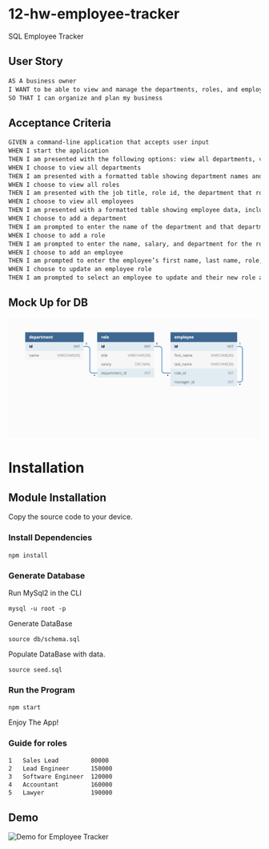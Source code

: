 # 12-hw-employee-tracker
SQL Employee Tracker

## User Story

```md
AS A business owner
I WANT to be able to view and manage the departments, roles, and employees in my company
SO THAT I can organize and plan my business
```

## Acceptance Criteria

```md
GIVEN a command-line application that accepts user input
WHEN I start the application
THEN I am presented with the following options: view all departments, view all roles, view all employees, add a department, add a role, add an employee, and update an employee role
WHEN I choose to view all departments
THEN I am presented with a formatted table showing department names and department ids
WHEN I choose to view all roles
THEN I am presented with the job title, role id, the department that role belongs to, and the salary for that role
WHEN I choose to view all employees
THEN I am presented with a formatted table showing employee data, including employee ids, first names, last names, job titles, departments, salaries, and managers that the employees report to
WHEN I choose to add a department
THEN I am prompted to enter the name of the department and that department is added to the database
WHEN I choose to add a role
THEN I am prompted to enter the name, salary, and department for the role and that role is added to the database
WHEN I choose to add an employee
THEN I am prompted to enter the employee’s first name, last name, role, and manager, and that employee is added to the database
WHEN I choose to update an employee role
THEN I am prompted to select an employee to update and their new role and this information is updated in the database 
```

## Mock Up for DB

<img src="./assets/img/db-mock.png">

# Installation

## Module Installation

Copy the source code to your device.

### Install Dependencies

```
npm install
```

### Generate Database

Run MySql2 in the CLI

```
mysql -u root -p
```

Generate DataBase

```
source db/schema.sql
```
Populate DataBase with data. 
```
source seed.sql
```

### Run the Program

```
npm start
```

Enjoy The App!

### Guide for roles

```
1   Sales Lead         80000 
2   Lead Engineer      150000
3   Software Engineer  120000
4   Accountant         160000
5   Lawyer             190000
```

## Demo

![Demo for Employee Tracker](./assets/img/ep.gif)